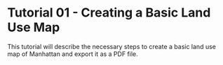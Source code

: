 # Tutorial 01 - Creating a Basic Land Use Map
This tutorial will describe the necessary steps to create a basic land use map of Manhattan and export it as a PDF file.